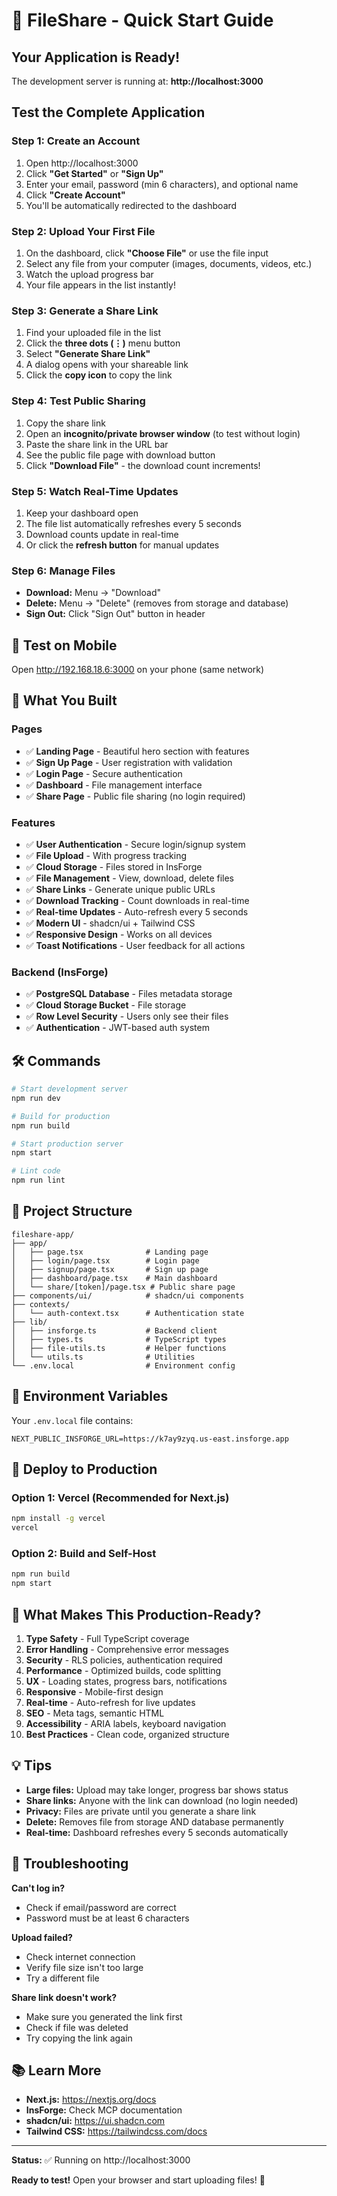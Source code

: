 # 🚀 FileShare - Quick Start Guide

## Your Application is Ready!

The development server is running at: **http://localhost:3000**

## Test the Complete Application

### Step 1: Create an Account
1. Open http://localhost:3000
2. Click **"Get Started"** or **"Sign Up"**
3. Enter your email, password (min 6 characters), and optional name
4. Click **"Create Account"**
5. You'll be automatically redirected to the dashboard

### Step 2: Upload Your First File
1. On the dashboard, click **"Choose File"** or use the file input
2. Select any file from your computer (images, documents, videos, etc.)
3. Watch the upload progress bar
4. Your file appears in the list instantly!

### Step 3: Generate a Share Link
1. Find your uploaded file in the list
2. Click the **three dots (⋮)** menu button
3. Select **"Generate Share Link"**
4. A dialog opens with your shareable link
5. Click the **copy icon** to copy the link

### Step 4: Test Public Sharing
1. Copy the share link
2. Open an **incognito/private browser window** (to test without login)
3. Paste the share link in the URL bar
4. See the public file page with download button
5. Click **"Download File"** - the download count increments!

### Step 5: Watch Real-Time Updates
1. Keep your dashboard open
2. The file list automatically refreshes every 5 seconds
3. Download counts update in real-time
4. Or click the **refresh button** for manual updates

### Step 6: Manage Files
- **Download:** Menu → "Download"
- **Delete:** Menu → "Delete" (removes from storage and database)
- **Sign Out:** Click "Sign Out" button in header

## 📱 Test on Mobile
Open http://192.168.18.6:3000 on your phone (same network)

## 🎨 What You Built

### Pages
- ✅ **Landing Page** - Beautiful hero section with features
- ✅ **Sign Up Page** - User registration with validation
- ✅ **Login Page** - Secure authentication
- ✅ **Dashboard** - File management interface
- ✅ **Share Page** - Public file sharing (no login required)

### Features
- ✅ **User Authentication** - Secure login/signup system
- ✅ **File Upload** - With progress tracking
- ✅ **Cloud Storage** - Files stored in InsForge
- ✅ **File Management** - View, download, delete files
- ✅ **Share Links** - Generate unique public URLs
- ✅ **Download Tracking** - Count downloads in real-time
- ✅ **Real-time Updates** - Auto-refresh every 5 seconds
- ✅ **Modern UI** - shadcn/ui + Tailwind CSS
- ✅ **Responsive Design** - Works on all devices
- ✅ **Toast Notifications** - User feedback for all actions

### Backend (InsForge)
- ✅ **PostgreSQL Database** - Files metadata storage
- ✅ **Cloud Storage Bucket** - File storage
- ✅ **Row Level Security** - Users only see their files
- ✅ **Authentication** - JWT-based auth system

## 🛠️ Commands

```bash
# Start development server
npm run dev

# Build for production
npm run build

# Start production server
npm start

# Lint code
npm run lint
```

## 📂 Project Structure

```
fileshare-app/
├── app/
│   ├── page.tsx              # Landing page
│   ├── login/page.tsx        # Login page
│   ├── signup/page.tsx       # Sign up page
│   ├── dashboard/page.tsx    # Main dashboard
│   └── share/[token]/page.tsx # Public share page
├── components/ui/            # shadcn/ui components
├── contexts/
│   └── auth-context.tsx      # Authentication state
├── lib/
│   ├── insforge.ts           # Backend client
│   ├── types.ts              # TypeScript types
│   ├── file-utils.ts         # Helper functions
│   └── utils.ts              # Utilities
└── .env.local                # Environment config
```

## 🔐 Environment Variables

Your `.env.local` file contains:
```
NEXT_PUBLIC_INSFORGE_URL=https://k7ay9zyq.us-east.insforge.app
```

## 🚀 Deploy to Production

### Option 1: Vercel (Recommended for Next.js)
```bash
npm install -g vercel
vercel
```

### Option 2: Build and Self-Host
```bash
npm run build
npm start
```

## 🎯 What Makes This Production-Ready?

1. **Type Safety** - Full TypeScript coverage
2. **Error Handling** - Comprehensive error messages
3. **Security** - RLS policies, authentication required
4. **Performance** - Optimized builds, code splitting
5. **UX** - Loading states, progress bars, notifications
6. **Responsive** - Mobile-first design
7. **Real-time** - Auto-refresh for live updates
8. **SEO** - Meta tags, semantic HTML
9. **Accessibility** - ARIA labels, keyboard navigation
10. **Best Practices** - Clean code, organized structure

## 💡 Tips

- **Large files:** Upload may take longer, progress bar shows status
- **Share links:** Anyone with the link can download (no login needed)
- **Privacy:** Files are private until you generate a share link
- **Delete:** Removes file from storage AND database permanently
- **Real-time:** Dashboard refreshes every 5 seconds automatically

## 🐛 Troubleshooting

**Can't log in?**
- Check if email/password are correct
- Password must be at least 6 characters

**Upload failed?**
- Check internet connection
- Verify file size isn't too large
- Try a different file

**Share link doesn't work?**
- Make sure you generated the link first
- Check if file was deleted
- Try copying the link again

## 📚 Learn More

- **Next.js:** https://nextjs.org/docs
- **InsForge:** Check MCP documentation
- **shadcn/ui:** https://ui.shadcn.com
- **Tailwind CSS:** https://tailwindcss.com/docs

---

**Status:** ✅ Running on http://localhost:3000

**Ready to test!** Open your browser and start uploading files! 🎉
